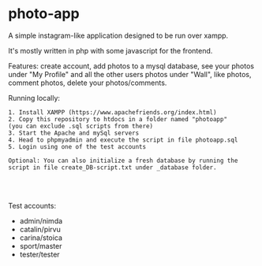 # photo-app

A simple instagram-like application designed to be run over xampp.

It's mostly written in php with some javascript for the frontend.

Features: create account, add photos to a mysql database, see your photos under "My Profile" and all the other users photos under "Wall", like photos, comment photos, delete your photos/comments.


Running locally:
```
1. Install XAMPP (https://www.apachefriends.org/index.html)
2. Copy this repository to htdocs in a folder named "photoapp"
(you can exclude .sql scripts from there)
3. Start the Apache and mySql servers
4. Head to phpmyadmin and execute the script in file photoapp.sql
5. Login using one of the test accounts

Optional: You can also initialize a fresh database by running the script in file create_DB-script.txt under _database folder.
```
<br></br>

Test accounts: 
- admin/nimda
- catalin/pirvu
- carina/stoica
- sport/master
- tester/tester